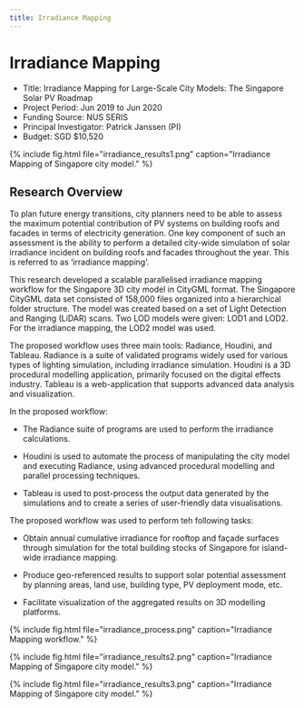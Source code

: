 ```yaml
---
title: Irradiance Mapping
---
```

# Irradiance Mapping

- Title: Irradiance Mapping for Large-Scale City Models: The Singapore Solar PV Roadmap
- Project Period: Jun 2019 to Jun 2020
- Funding Source: NUS SERIS
- Principal Investigator: Patrick Janssen (PI)
- Budget: SGD $10,520

{% include fig.html file="irradiance_results1.png" caption="Irradiance Mapping of Singapore city model." %}

## Research Overview

To plan future energy transitions, city planners need to be able to assess the maximum potential
contribution of PV systems on building roofs and facades in terms of electricity generation. One key
component of such an assessment is the ability to perform a detailed city-wide simulation of solar
irradiance incident on building roofs and facades throughout the year. This is referred to as
‘irradiance mapping’.

This research developed a scalable parallelised irradiance mapping workflow for the Singapore 3D
city model in CityGML format. The Singapore CityGML data set consisted of 158,000 files organized
into a hierarchical folder structure. The model was created based on a set of Light Detection and
Ranging (LiDAR) scans. Two LOD models were given: LOD1 and LOD2. For the irradiance mapping, the
LOD2 model was used.

The proposed workflow uses three main tools: Radiance, Houdini, and Tableau. Radiance is a suite of
validated programs widely used for various types of lighting simulation, including irradiance
simulation. Houdini is a 3D procedural modelling application, primarily focused on the digital
effects industry. Tableau is a web-application that supports advanced data analysis and
visualization. 

In the proposed workflow:

- The Radiance suite of programs are used to perform the irradiance calculations. 

- Houdini is used to automate the process of manipulating the city model and executing Radiance,
  using advanced procedural modelling and parallel processing techniques.

- Tableau is used to post-process the output data generated by the simulations and to create a
  series of user-friendly data visualisations. 

The proposed workflow was used to perform teh following tasks:

- Obtain annual cumulative irradiance for rooftop and façade surfaces through
  simulation for the total building stocks of Singapore for island-wide irradiance mapping.

- Produce geo-referenced results to support solar potential assessment by planning areas, land use,
  building type, PV deployment mode, etc.

- Facilitate visualization of the aggregated results on 3D modelling platforms.

{% include fig.html file="irradiance_process.png" caption="Irradiance Mapping workflow." %}

{% include fig.html file="irradiance_results2.png" caption="Irradiance Mapping of Singapore city model." %}

{% include fig.html file="irradiance_results3.png" caption="Irradiance Mapping of Singapore city model." %}